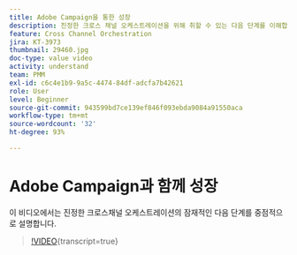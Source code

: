 ```yaml
---
title: Adobe Campaign을 통한 성장
description: 진정한 크로스 채널 오케스트레이션을 위해 취할 수 있는 다음 단계를 이해합니다.
feature: Cross Channel Orchestration
jira: KT-3973
thumbnail: 29460.jpg
doc-type: value video
activity: understand
team: PMM
exl-id: c6c4e1b9-9a5c-4474-84df-adcfa7b42621
role: User
level: Beginner
source-git-commit: 943599bd7ce139ef846f093ebda9084a91550aca
workflow-type: tm+mt
source-wordcount: '32'
ht-degree: 93%

---
```


# Adobe Campaign과 함께 성장

이 비디오에서는 진정한 크로스채널 오케스트레이션의 잠재적인 다음 단계를 중점적으로 설명합니다.

>[!VIDEO](https://video.tv.adobe.com/v/29460?learn=on){transcript=true}
